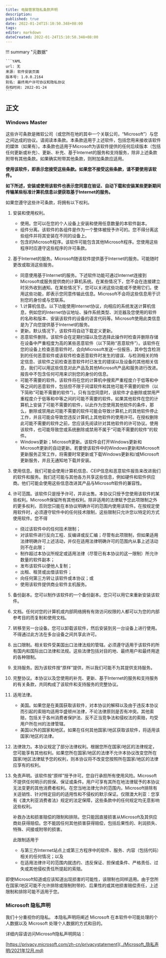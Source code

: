 ```yaml
---
title: 电脑管家隐私条款声明
description:
published: true
date: 2022-01-24T15:10:50.348+08:00
tags:
editor: markdown
dateCreated: 2022-01-24T15:10:50.348+08:00
---
```


!!! summary "元数据"

    ```YAML
    url: 无
    来源: 软件安装页面
    版本号: 1.0.0.2164
    别名: 最终用户许可协议和隐私协议
    存档时间: 2022-01-24
    ```

## 正文

### Windows Master

这些许可条款是微软公司（或您所在地的其中一个关联公司，“Microsoft”）与您之间达成的协议。请阅读本条款。本条款适用于上述软件，包括您用来接收该软件的媒体（如果有）。本条款也适用于Microsoft为该软件提供的任何后续版本（包括任何更新或补充）、更新、补充、基于Internet的服务和支持服务，除非上述条款附带有其他条款。如果确实附带其他条款，则附加条款应适用。

**使用该软件，即表示您接受这些条款。如果您不接受这些条款，请不要使用该软件。**

**如下所述，安装或使用该软件也表示您同意在验证、自动下载和安装某些更新期间传输某些标准计算机信息以便获取基于Internet的服务。**

如果您遵守这些许可条款，将拥有以下权利。

1. 安装和使用权利。

    + 使用。您可以在您的个人设备上安装和使用任意数量的本软件副本。
    + 组件分离。该软件的各组件是作为一个整体被授予许可的。您不得分离这些组件并将其安装在不同的设备上。
    + 包含的Microsoft程序。该软件可能包含其他Microsoft程序。您使用这些程序时应遵守这些程序的许可条款。

2. 基于Internet的服务。Microsoft随该软件提供基于Internet的服务。可能随时更改或取消这些服务。

    + 同意使用基于Internet的服务。下述软件功能可通过Internet连接到Microsoft或服务提供商的计算机系统。在某些情况下，您不会在连接建立时另外收到通知。在某些情况下，您可以关闭这些功能或不使用它们。使用这些功能，即表示您同意传输此信息。Microsoft不会将这些信息用于识别您的身份或与您联系。
    + 1.计算机信息。以下功能使用Internet协议，向相应的系统发送计算机信息，例如您的Internet协议地址、操作系统类型、浏览器及您使用的软件的名称和版本、安装该软件的设备的语言代码等。Microsoft使用此类信息是为了向您提供基于Internet的服务。
    + 更新。默认情况下，该软件将自动下载定义更新。
    + 恶意软件删除。该软件会在定期扫描以及您选择此操作时检查并删除存储在设备中严重程度为高的某些恶意软件（以下简称“恶意软件”）。该软件在您的设备上检查恶意软件时，会向Microsoft发送一份报告，其中包含检测到的任何恶意软件或该软件检查恶意软件时发生的错误、与检测相关的特定信息、该软件之前检查恶意软件时已发生的错误以及设备的其他相关信息，我们可以用这些信息对此产品及其他Microsoft产品和服务进行改进。报告中不包含任何可用来识别您的身份的信息。
    + 可能不需要的软件。该软件将在您的计算机中搜索严重程度介于低等和中等之间的恶意软件，包括但不限于间谍软件和其他可能不需要的软件（以下简称“可能不需要的软件”）。只有当您同意时，该软件才会删除或禁用严重程度介于低等和中等之间的可能不需要的软件。如果其他软件在您的计算机上安装了可能不需要的软件，以此作为您使用其他软件的条件，那么，删除或禁用此可能不需要的软件可能会导致计算机上的其他软件停止工作，并且可能会导致您违反计算机上其他软件的使用许可。在授权删除此可能不需要的软件之前，您应该先阅读针对其他软件的许可协议。使用该软件，也可能导致您或系统删除或禁用不属于“可能不需要的软件”的软件。
    + Windows更新；Microsoft更新。该软件会打开Windows更新和Microsoft更新的自动更新。若要使该软件中的Windows更新和Microsoft更新服务正常工作，将需要时常更新或下载Windows更新和/或Microsoft更新服务，并且无通知地下载并安装。

3. 使用信息。我们可能会使用计算机信息、CEIP信息和恶意软件报告来改进我们的软件和服务。我们还可能与其他各方共享这些信息，例如硬件和软件供应商。他们可能会使用这些信息改进其产品与Microsoft软件的兼容性。

4. 许可范围。该软件只是授予许可，并非出售。本协议只授予您使用该软件的某些权利。Microsoft保留所有其他权利。除非适用的法律赋予您此项限制之外的更多权利，否则您只能在本协议明确许可的范围内使用该软件。在按规定使用软件时，必须遵守软件中的任何技术限制，这些限制只允许您以特定的方式使用软件。您不得

    + 绕过该软件中的任何技术限制；
    + 对该软件进行反向工程、反编译或反汇编；尽管有此项限制，但如果适用法律明确许可上述活动，并仅在适用法律明确许可的范围内从事上述活动则不在此限；
    + 制作超过本协议所规定或适用法律（尽管已有本协议的这一限制）所允许数量的软件副本；
    + 发布该软件以便他人复制；
    + 出租、租赁或出借该软件；
    + 向任何第三方转让该软件或本协议；或
    + 使用该软件提供商业软件主机服务。

5. 备份副本。您可以制作该软件的一个备份副本。您只可以用它来重新安装该软件。

6. 文档。任何对您的计算机或内部网络拥有有效访问权限的人都可以为您的内部参考目的而复制和使用文档。

7. 转移至另一台设备。您可以卸载该软件，然后安装到另一台设备上进行使用。不得通过此方法在多台设备之间共享此许可。

8. 出口限制。相关软件受美国出口法律法规的管辖。必须遵守适用于该软件的所有国内和国际出口法律和法规。这些法律包括对目的地、最终用户和最终用途的各种限制。 

9.  支持服务。因为该软件按“原样”提供，所以我们可能不为其提供支持服务。

10. 完整协议。本协议以及您使用的补充、更新、基于Internet的服务和支持服务的有关条款，共同构成了该软件和支持服务的完整协议。

11. 适用法律。

    + 美国。如果您是在美国获取该软件，对本协议的解释以及由于违反本协议而引起的索赔均适用华盛顿州法律，不论法律原则是否有冲突。其他索赔，包括关于各州消费者保护法、反不正当竞争法和侵权法的索赔，均受用户所在州的法律管辖。
    + 美国以外的国家和地区。如果在任何其他国家/地区获取该软件，将适用该国家/地区的法律。

12. 法律效力。本协议规定了部分法律权利。根据您所在国家/地区的法律规定，您可能享有其他权利。如果您所在国家/地区的法律不允许本协议改变您所在国家/地区法律赋予您的权利，则本协议将不改变您按照所在国家/地区的法律应享有的权利。

13. 免责声明。该软件按“原样”授予许可。您自行承担所有使用风险。Microsoft不提供任何明示的担保、保证或条件。用户可享有其所在地法律赋予的本协议无法变更的其他消费者权利。在您当地法律允许的范围内，Microsoft排除有关适销性、针对特定目的的适用性和不侵权的默示保证。仅限澳大利亚：您享有《澳大利亚消费者法》规定的法定保障，这些条款中的任何规定均无意影响这些权利。

    补救办法和损害赔偿的限制和排除。您只能因直接损害从Microsoft及其供应商处获得赔偿。您不能因任何其他损害获得赔偿，包括后果性的、利润损失、特殊、间接或附带的损害。

    此限制适用于

    + 与第三方Internet站点上或第三方程序中的软件、服务、内容（包括代码）相关的任何情况；以及
    + 在适用法律许可的范围内就违约、违反保证、担保或条件、严格责任、过失或其他侵权责任所提起的索赔。

即使Microsoft知道或应该知道出现损害的可能性，该限制也同样适用。由于您所在国家/地区可能不允许排除或限制附带的、后果性的或其他损害赔偿责任，上述限制和排除可能不适用于您。

### Microsoft 隐私声明

我们十分重视你的隐私。 本隐私声明将阐述 Microsoft 在本软件中可能处理的个人数据以及 Microsoft 处理个人数据的方式和目的。

详细内容请访问Microsoft隐私声明网站：

[https://privacy.microsoft.com/zh-cn/privacystatement](../Microsoft_隐私声明/2021年12月.md)
